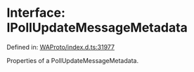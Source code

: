 # Interface: IPollUpdateMessageMetadata

Defined in: [WAProto/index.d.ts:31977](https://github.com/Fokusdotid/bail/blob/a1b2bb6d3d63874a4f497e70ebd6347b2869da8e/WAProto/index.d.ts#L31977)

Properties of a PollUpdateMessageMetadata.
